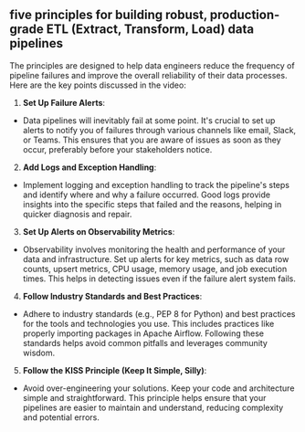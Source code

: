 ## five principles for building robust, production-grade ETL (Extract, Transform, Load) data pipelines

The principles are designed to help data engineers reduce the frequency of pipeline failures and improve the overall reliability of their data processes. Here are the key points discussed in the video:

1. **Set Up Failure Alerts**:

- Data pipelines will inevitably fail at some point. It's crucial to set up alerts to notify you of failures through various channels like email, Slack, or Teams. This ensures that you are aware of issues as soon as they occur, preferably before your stakeholders notice.

2. **Add Logs and Exception Handling**:

- Implement logging and exception handling to track the pipeline's steps and identify where and why a failure occurred. Good logs provide insights into the specific steps that failed and the reasons, helping in quicker diagnosis and repair.

3. **Set Up Alerts on Observability Metrics**:

- Observability involves monitoring the health and performance of your data and infrastructure. Set up alerts for key metrics, such as data row counts, upsert metrics, CPU usage, memory usage, and job execution times. This helps in detecting issues even if the failure alert system fails.

4. **Follow Industry Standards and Best Practices**:

- Adhere to industry standards (e.g., PEP 8 for Python) and best practices for the tools and technologies you use. This includes practices like properly importing packages in Apache Airflow. Following these standards helps avoid common pitfalls and leverages community wisdom.

5. **Follow the KISS Principle (Keep It Simple, Silly)**:

- Avoid over-engineering your solutions. Keep your code and architecture simple and straightforward. This principle helps ensure that your pipelines are easier to maintain and understand, reducing complexity and potential errors.
